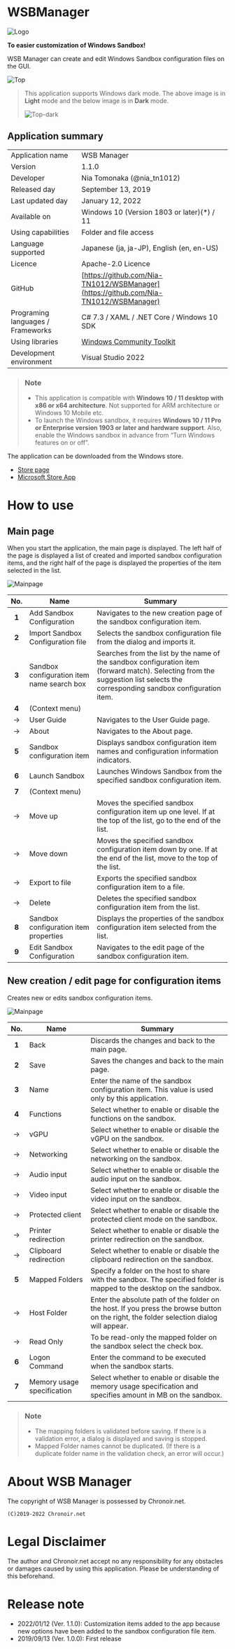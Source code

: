 # WSBManager

![Logo](https://raw.githubusercontent.com/Nia-TN1012/WSBManager/master/Assets/AppLogo.png)

**To easier customization of Windows Sandbox!**

WSB Manager can create and edit Windows Sandbox configuration files on the GUI.

![Top](https://raw.githubusercontent.com/Nia-TN1012/WSBManager/master/Assets/MainPage_Light.en-us.PNG)

> This application supports Windows dark mode. The above image is in **Light** mode and the below image is in **Dark** mode.
>
> ![Top-dark](https://raw.githubusercontent.com/Nia-TN1012/WSBManager/master/Assets/MainPage_Dark.en-us.PNG)

## Application summary

|||
|---|---|
|Application name|WSB Manager|
|Version|1.1.0|
|Developer|Nia Tomonaka (@nia_tn1012)|
|Released day|September 13, 2019|
|Last updated day|January 12, 2022|
|Available on|Windows 10 (Version 1803 or later)(*) / 11|
|Using capabilities|Folder and file access|
|Language supported|Japanese (ja, ja-JP), English (en, en-US)|
|Licence|Apache-2.0 Licence|
|GitHub|[https://github.com/Nia-TN1012/WSBManager](https://github.com/Nia-TN1012/WSBManager)|
|Programing languages / Frameworks|C# 7.3 / XAML / .NET Core / Windows 10 SDK|
|Using libraries|[Windows Community Toolkit](https://github.com/windows-toolkit/WindowsCommunityToolkit)|
|Development environment|Visual Studio 2022|

> ### **Note**
>
> * This application is compatible with **Windows 10 / 11 desktop with x86 or x64 architecture**. Not supported for ARM architecture or Windows 10 Mobile etc.
> * To launch the Windows sandbox, it requires **Windows 10 / 11 Pro or Enterprise version 1903 or later and hardware support**. Also, enable the Windows sandbox in advance from “Turn Windows features on or off”.

The application can be downloaded from the Windows store.

* [Store page](https://www.microsoft.com/store/apps/9P09B9DSPB95)
* [Microsoft Store App](ms-windows-store://pdp/?productid=9P09B9DSPB95)

# How to use

## Main page

When you start the application, the main page is displayed. The left half of the page is displayed a list of created and imported sandbox configuration items, and the right half of the page is displayed the properties of the item selected in the list.

![Mainpage](https://raw.githubusercontent.com/Nia-TN1012/WSBManager/master/WSBManager/Assets/UserGuide/en-us/MainPageGuide_Light.png)

|No.|Name|Summary|
|:---:|---|---|
|**1**|Add Sandbox Configuration|Navigates to the new creation page of the sandbox configuration item.|
|**2**|Import Sandbox Configuration file|Selects the sandbox configuration file from the dialog and imports it.|
|**3**|Sandbox configuration item name search box|Searches from the list by the name of the sandbox configuration item (forward match). Selecting from the suggestion list selects the corresponding sandbox configuration item.|
|**4**|(Context menu)||
|->|User Guide|Navigates to the User Guide page.|
|->|About|Navigates to the About page.|
|**5**|Sandbox configuration item|Displays sandbox configuration item names and configuration information indicators.|
|**6**|Launch Sandbox|Launches Windows Sandbox from the specified sandbox configuration item.|
|**7**|(Context menu)||
|->|Move up|Moves the specified sandbox configuration item up one level. If at the top of the list, go to the end of the list.|
|->|Move down|Moves the specified sandbox configuration item down by one. If at the end of the list, move to the top of the list.|
|->|Export to file|Exports the specified sandbox configuration item to a file.|
|->|Delete|Deletes the specified sandbox configuration item from the list.|
|**8**|Sandbox configuration item properties|Displays the properties of the sandbox configuration item selected from the list.|
|**9**|Edit Sandbox Configuration|Navigates to the edit page of the sandbox configuration item.|

## New creation / edit page for configuration items

Creates new or edits sandbox configuration items.

![Mainpage](https://raw.githubusercontent.com/Nia-TN1012/WSBManager/master/WSBManager/Assets/UserGuide/en-us/EditPageGuide_Light.png)

|No.|Name|Summary|
|:---:|---|---|
|**1**|Back|Discards the changes and back to the main page.|
|**2**|Save|Saves the changes and back to the main page.|
|**3**|Name|Enter the name of the sandbox configuration item. This value is used only by this application.|
|**4**|Functions|Select whether to enable or disable the functions on the sandbox.|
|->|vGPU|Select whether to enable or disable the vGPU on the sandbox.|
|->|Networking|Select whether to enable or disable the networking on the sandbox.|
|->|Audio input|Select whether to enable or disable the audio input on the sandbox.|
|->|Video input|Select whether to enable or disable the video input on the sandbox.|
|->|Protected client|Select whether to enable or disable the protected client mode on the sandbox.|
|->|Printer redirection|Select whether to enable or disable the printer redirection on the sandbox.|
|->|Clipboard redirection|Select whether to enable or disable the clipboard redirection on the sandbox.|
|**5**|Mapped Folders|Specify a folder on the host to share with the sandbox. The specified folder is mapped to the desktop on the sandbox.|
|->|Host Folder|Enter the absolute path of the folder on the host. If you press the browse button on the right, the folder selection dialog will appear.|
|->|Read Only|To be read-only the mapped folder on the sandbox select the check box.|
|**6**|Logon Command|Enter the command to be executed when the sandbox starts.|
|**7**|Memory usage specification|Select whether to enable or disable the memory usage specification and specifies amount in MB on the sandbox.|

> ### **Note**
>
> * The mapping folders is validated before saving. If there is a validation error, a dialog is displayed and saving is stopped.
> * Mapped Folder names cannot be duplicated. (If there is a duplicate folder name in the validation check, an error will occur.)

# About WSB Manager

The copyright of WSB Manager is possessed by Chronoir.net.

```
(C)2019-2022 Chronoir.net
```

# Legal Disclaimer

The author and Chronoir.net accept no any responsibility for any obstacles or damages caused by using this application. Please be understanding of this beforehand.

# Release note

* 2022/01/12 (Ver. 1.1.0): Customization items added to the app because new options have been added to the sandbox configuration file item.
* 2019/09/13 (Ver. 1.0.0): First release